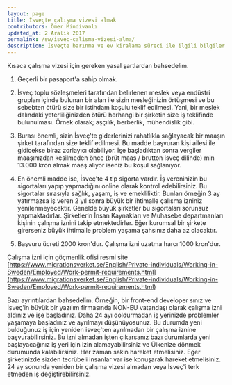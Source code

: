 ```yaml
---
layout: page
title: İsveçte çalışma vizesi almak
contributors: Ömer Mindivanlı
updated_at: 2 Aralık 2017
permalink: /sw/isvec-calisma-vizesi-alma/
description: İsveçte barınma ve ev kiralama süreci ile ilgili bilgiler
---
```


Kısaca çalışma vizesi için gereken yasal şartlardan bahsedelim.

1. Geçerli bir pasaport'a sahip olmak.

2. İsveç toplu sözleşmeleri tarafından belirlenen meslek veya endüstri grupları içinde bulunan bir alan ile sizin mesleğinizin örtüşmesi ve bu sebebten ötürü size bir istihdam koşulu teklif edilmesi. Yani, bir meslek dalındaki yeterliliğinizden ötürü herhangi bir şirketin size iş teklifinde bulunulması. Örnek olarak; aşçılık, berberlik, mühendislik gibi.

3. Burası önemli, sizin İsveç'te giderlerinizi rahatlıkla sağlayacak bir maaşın şirket tarafından size teklif edilmesi. Bu madde başvuran kişi ailesi ile gidicekse biraz zorlayıcı olabiliyor. İşe başladıktan sonra vergiler maaşınızdan kesilmeden önce (brüt maaş / brutton isveç dilinde) min 13.000 kron almak maaş alıyor iseniz bu koşul sağlanıyor.

4. En önemli madde ise, İsveç'te 4 tip sigorta vardır. İş vereninizin bu sigortaları yapıp yapmadığını online olarak kontrol edebilirsiniz. Bu sigortalar sırasıyla sağlık, yaşam, iş ve emekliliktir. Bunları örneğin 3 ay yatırmazsa iş veren 2 yıl sonra büyük bir ihtimalle çalışma izniniz yenilenmeyecektir. Genelde büyük şirketler bu sigortaları sorunsuz yapmaktadırlar. Şirketlerin İnsan Kaynakları ve Muhasebe departmanları kişinin çalışma iznini takip etmektedirler. Eğer kurumsal bir şirkete girerseniz büyük ihtimalle problem yaşama şahsınız daha az olacaktır.

5. Başvuru ücreti 2000 kron'dur. Çalışma izni uzatma harcı 1000 kron'dur.

Çalışma izni için göçmenlik ofisi resmi site [https://www.migrationsverket.se/English/Private-individuals/Working-in-Sweden/Employed/Work-permit-requirements.html](https://www.migrationsverket.se/English/Private-individuals/Working-in-Sweden/Employed/Work-permit-requirements.html)

Bazı ayrıntılardan bahsedelim. Örneğin, bir front-end developer sınız ve İsveç'in büyük bir yazılım firmasında NON-EU vatandaşı olarak çalışma izni aldınız ve işe başladınız. Daha 24 ayı doldurmadan iş yerinizde problemler yaşamaya başladınız ve ayrılmayı düşünüyosunuz. Bu durumda yeni bulduğunuz iş için yeniden isveç'ten ayrılmadan bir çalışma iznine başvurabilirsiniz. Bu izni almadan işten çıkarsanız bazı durumlarda yeni başlayacağınız iş yeri için izin alamayabilirsiniz ve Ülkenize dönmek durumunda kalabilirsiniz. Her zaman sakin hareket etmelisiniz. Eğer şirketinizde sizden tecrübeli insanlar var ise konuşarak hareket etmelisiniz. 24 ay sonunda yeniden bir çalışma vizesi almadan veya İsveç'i terk etmeden iş değiştirebilirsiniz. 
